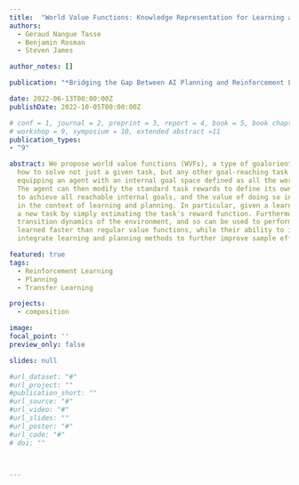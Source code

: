 ```yaml
---
title:  "World Value Functions: Knowledge Representation for Learning and Planning"
authors:
  - Geraud Nangue Tasse
  - Benjamin Rosman
  - Steven James

author_notes: []

publication: "*Bridging the Gap Between AI Planning and Reinforcement Learning Workshop at ICAPS*"

date: 2022-06-13T00:00:00Z
publishDate: 2022-10-05T00:00:00Z

# conf = 1, journal = 2, preprint = 3, report = 4, book = 5, book chapter = 6, thesis = 7, patent = 9
# workshop = 9, symposium = 10, extended abstract =11
publication_types:
- "9"

abstract: We propose world value functions (WVFs), a type of goaloriented general value function that represents 
  how to solve not just a given task, but any other goal-reaching task in an agent's environment. This is achieved by 
  equipping an agent with an internal goal space defined as all the world states where it experiences a terminal transition. 
  The agent can then modify the standard task rewards to define its own reward function, which provably drives it to learn how 
  to achieve all reachable internal goals, and the value of doing so in the current task. We demonstrate two key benefits of WVFs 
  in the context of learning and planning. In particular, given a learned WVF, an agent can compute the optimal policy in 
  a new task by simply estimating the task's reward function. Furthermore, we show that WVFs also implicitly encode the 
  transition dynamics of the environment, and so can be used to perform planning. Experimental results show that WVFs can be
  learned faster than regular value functions, while their ability to infer the environment's dynamics can be used to
  integrate learning and planning methods to further improve sample efficiency.

featured: true
tags:
  - Reinforcement Learning
  - Planning
  - Transfer Learning

projects:
  - composition

image:
focal_point: ''
preview_only: false

slides: null

#url_dataset: "#"
#url_project: ""
#publication_short: ""
#url_source: "#"
#url_video: "#"
#url_slides: ""
#url_poster: "#"
#url_code: "#"
# doi: ""



---
```

